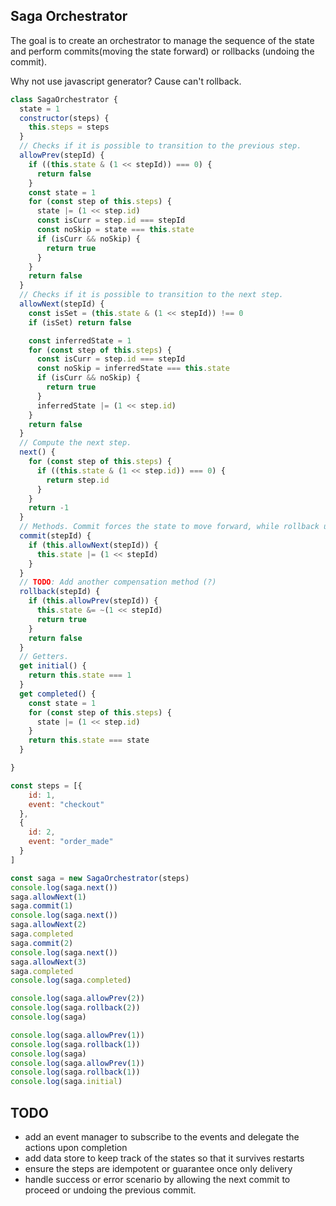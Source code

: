 ## Saga Orchestrator

The goal is to create an orchestrator to manage the sequence of the state and perform commits(moving the state forward) or rollbacks (undoing the commit).

Why not use javascript generator? Cause can't rollback.

```js
class SagaOrchestrator {
  state = 1
  constructor(steps) {
    this.steps = steps
  }
  // Checks if it is possible to transition to the previous step.
  allowPrev(stepId) {
    if ((this.state & (1 << stepId)) === 0) {
      return false
    }
    const state = 1
    for (const step of this.steps) {
      state |= (1 << step.id)
      const isCurr = step.id === stepId
      const noSkip = state === this.state
      if (isCurr && noSkip) {
        return true
      }
    }
    return false
  }
  // Checks if it is possible to transition to the next step.
  allowNext(stepId) {
    const isSet = (this.state & (1 << stepId)) !== 0
    if (isSet) return false

    const inferredState = 1
    for (const step of this.steps) {
      const isCurr = step.id === stepId
      const noSkip = inferredState === this.state
      if (isCurr && noSkip) {
        return true
      }
      inferredState |= (1 << step.id)
    }
    return false
  }
  // Compute the next step.
  next() {
    for (const step of this.steps) {
      if ((this.state & (1 << step.id)) === 0) {
        return step.id
      }
    }
    return -1
  }
  // Methods. Commit forces the state to move forward, while rollback undo it.
  commit(stepId) {
    if (this.allowNext(stepId)) {
      this.state |= (1 << stepId)
    }
  }
  // TODO: Add another compensation method (?)
  rollback(stepId) {
    if (this.allowPrev(stepId)) {
      this.state &= ~(1 << stepId)
      return true
    }
    return false
  }
  // Getters.
  get initial() {
    return this.state === 1
  }
  get completed() {
    const state = 1
    for (const step of this.steps) {
      state |= (1 << step.id)
    }
    return this.state === state
  }

}

const steps = [{
    id: 1,
    event: "checkout"
  },
  {
    id: 2,
    event: "order_made"
  }
]

const saga = new SagaOrchestrator(steps)
console.log(saga.next())
saga.allowNext(1)
saga.commit(1)
console.log(saga.next())
saga.allowNext(2)
saga.completed
saga.commit(2)
console.log(saga.next())
saga.allowNext(3)
saga.completed
console.log(saga.completed)

console.log(saga.allowPrev(2))
console.log(saga.rollback(2))
console.log(saga)

console.log(saga.allowPrev(1))
console.log(saga.rollback(1))
console.log(saga)
console.log(saga.allowPrev(1))
console.log(saga.rollback(1))
console.log(saga.initial)
```

## TODO

- add an event manager to subscribe to the events and delegate the actions upon completion
- add data store to keep track of the states so that it survives restarts
- ensure the steps are idempotent or guarantee once only delivery
- handle success or error scenario by allowing the next commit to proceed or undoing the previous commit.

